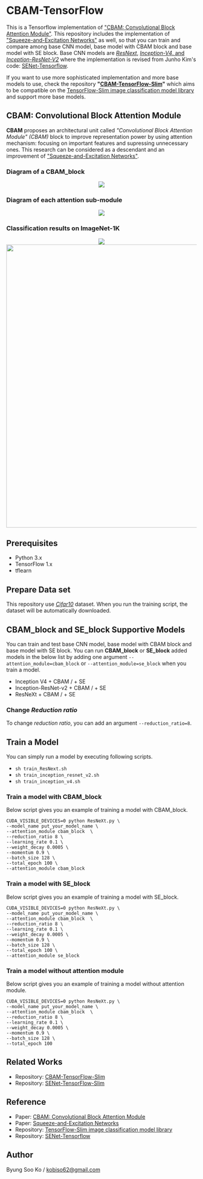 # CBAM-TensorFlow
This is a Tensorflow implementation of ["CBAM: Convolutional Block Attention Module"](https://arxiv.org/pdf/1807.06521).
This repository includes the implementation of ["Squeeze-and-Excitation Networks"](https://arxiv.org/pdf/1709.01507) as well, so that you can train and compare among base CNN model, base model with CBAM block and base model with SE block.
Base CNN models are [*ResNext*](https://arxiv.org/abs/1611.05431), [*Inception-V4*, and *Inception-ResNet-V2*](https://arxiv.org/abs/1602.07261) where the implementation is revised from Junho Kim's code: [SENet-Tensorflow](https://github.com/taki0112/SENet-Tensorflow).

If you want to use more sophisticated implementation and more base models to use, check the repository **"[CBAM-TensorFlow-Slim](https://github.com/kobiso/CBAM-tensorflow-slim)"** which aims to be compatible on the [TensorFlow-Slim image classification model library](https://github.com/tensorflow/models/tree/master/research/slim) and support more base models.

## CBAM: Convolutional Block Attention Module
**CBAM** proposes an architectural unit called *"Convolutional Block Attention Module" (CBAM)* block to improve representation power by using attention mechanism: focusing on important features and supressing unnecessary ones.
This research can be considered as a descendant and an improvement of ["Squeeze-and-Excitation Networks"](https://arxiv.org/pdf/1709.01507).

### Diagram of a CBAM_block
<div align="center">
  <img src="https://github.com/kobiso/CBAM-tensorflow/blob/master/figures/overview.png">
</div>

### Diagram of each attention sub-module
<div align="center">
  <img src="https://github.com/kobiso/CBAM-tensorflow/blob/master/figures/submodule.png">
</div>

### Classification results on ImageNet-1K

<div align="center">
  <img src="https://github.com/kobiso/CBAM-tensorflow/blob/master/figures/exp4.png">
</div>

<div align="center">
  <img src="https://github.com/kobiso/CBAM-tensorflow/blob/master/figures/exp5.png"  width="750">
</div>

## Prerequisites
- Python 3.x
- TensorFlow 1.x
- tflearn

## Prepare Data set
This repository use [*Cifar10*](https://www.cs.toronto.edu/~kriz/cifar.html) dataset.
When you run the training script, the dataset will be automatically downloaded.

## CBAM_block and SE_block Supportive Models
You can train and test base CNN model, base model with CBAM block and base model with SE block.
You can run **CBAM_block** or **SE_block** added models in the below list by adding one argument `--attention_module=cbam_block` or `--attention_module=se_block` when you train a model.

- Inception V4 + CBAM / + SE
- Inception-ResNet-v2 + CBAM / + SE
- ResNeXt + CBAM / + SE

### Change *Reduction ratio*
To change *reduction ratio*, you can add an argument `--reduction_ratio=8`.

## Train a Model
You can simply run a model by executing following scripts.
- `sh train_ResNext.sh`
- `sh train_inception_resnet_v2.sh`
- `sh train_inception_v4.sh`

### Train a model with CBAM_block
Below script gives you an example of training a model with CBAM_block.
```
CUDA_VISIBLE_DEVICES=0 python ResNeXt.py \
--model_name put_your_model_name \
--attention_module cbam_block  \
--reduction_ratio 8 \
--learning_rate 0.1 \
--weight_decay 0.0005 \
--momentum 0.9 \
--batch_size 128 \
--total_epoch 100 \
--attention_module cbam_block
```

### Train a model with SE_block
Below script gives you an example of training a model with SE_block.
```
CUDA_VISIBLE_DEVICES=0 python ResNeXt.py \
--model_name put_your_model_name \
--attention_module cbam_block  \
--reduction_ratio 8 \
--learning_rate 0.1 \
--weight_decay 0.0005 \
--momentum 0.9 \
--batch_size 128 \
--total_epoch 100 \
--attention_module se_block
```


### Train a model without attention module
Below script gives you an example of training a model without attention module.
```
CUDA_VISIBLE_DEVICES=0 python ResNeXt.py \
--model_name put_your_model_name \
--attention_module cbam_block  \
--reduction_ratio 8 \
--learning_rate 0.1 \
--weight_decay 0.0005 \
--momentum 0.9 \
--batch_size 128 \
--total_epoch 100
```

## Related Works
- Repository: [CBAM-TensorFlow-Slim](https://github.com/kobiso/CBAM-tensorflow-slim)
- Repository: [SENet-TensorFlow-Slim](https://github.com/kobiso/SENet-tensorflow-slim)

## Reference
- Paper: [CBAM: Convolutional Block Attention Module](https://arxiv.org/pdf/1807.06521)
- Paper: [Squeeze-and-Excitation Networks](https://arxiv.org/pdf/1709.01507)
- Repository: [TensorFlow-Slim image classification model library](https://github.com/tensorflow/models/tree/master/research/slim)
- Repository: [SENet-Tensorflow](https://github.com/taki0112/SENet-Tensorflow)
  
## Author
Byung Soo Ko / kobiso62@gmail.com

